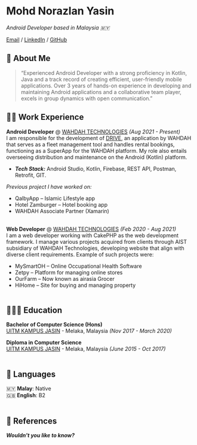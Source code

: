 # Mohd Norazlan Yasin

_Android Developer based in Malaysia 🇲🇾_ <br>

[Email](mailto:mohdnorazlan.yasin@gmail.com) / [LinkedIn](https://www.linkedin.com/in/norazlan-dev/) / [GitHub](https://github.com/norazlan-dev/)

## 🤙 About Me

> “Experienced Android Developer with a strong proficiency in Kotlin, Java and a track record of creating efficient, user-friendly mobile applications. Over 3 years of hands-on experience in developing and maintaining Android applications and a collaborative team player, excels in group dynamics with open communication.” 

## 👨‍💻 Work Experience

**Android Developer** @ [WAHDAH TECHNOLOGIES](https://www.wahdah.my/en/) _(Aug 2021 - Present)_ <br>
I am responsible for the development of [DRIVE](https://play.google.com/store/apps/details?id=com.wahdah.drive), an application by WAHDAH that serves as a fleet management tool and handles rental bookings, functioning as a SuperApp for the WAHDAH platform. My role also entails overseeing distribution and maintenance on the Android (Kotlin) platform.
- **_Tech Stack:_** Android Studio, Kotlin, Firebase, REST API, Postman, Retrofit, GIT.

_Previous project I have worked on:_
- QalbyApp – Islamic Lifestyle app
- Hotel Zamburger – Hotel booking app
- WAHDAH Associate Partner (Xamarin)
<br><br>

**Web Developer** @ [WAHDAH TECHNOLOGIES](https://www.wahdah.my/en/) _(Feb 2020 - Aug 2021)_ <br>
I am a web developer working with CakePHP as the web development framework. I manage various projects acquired from clients through AIST subsidiary of WAHDAH Technologies, developing website that align with diverse client requirements. Example of such projects were:
- MySmartOH – Online Occupational Health Software
- Zetpy – Platform for managing online stores
- OurFarm – Now known as airasia Grocer
- HiHome – Site for buying and managing property
<br><br>

## 👩🏼‍🎓 Education

**Bachelor of Computer Science (Hons)**<br>
[UITM KAMPUS JASIN](https://melaka.uitm.edu.my/index.php/en/kjm-campus) - Melaka, Malaysia _(Nov 2017 - March 2020)_ 
<br>

**Diploma in Computer Science**<br>
[UITM KAMPUS JASIN](https://melaka.uitm.edu.my/index.php/en/kjm-campus) - Melaka, Malaysia _(June 2015 - Oct 2017)_ 
<br><br>

## 💬 Languages

🇲🇾 **Malay**: Native <br>
🇬🇧 **English**: B2
<br><br>

## 🔗 References

_**Wouldn't you like to know?**_
<br><br>
